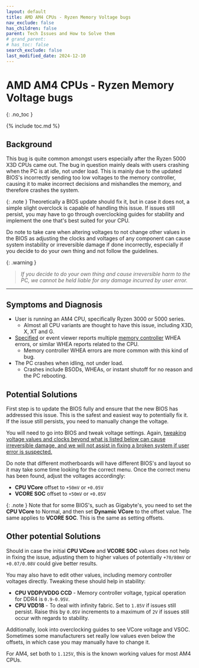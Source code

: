```yaml
---
layout: default
title: AMD AM4 CPUs - Ryzen Memory Voltage bugs
nav_exclude: false
has_children: false
parent: Tech Issues and How to Solve them
# grand_parent: 
# has_toc: false
search_exclude: false
last_modified_date: 2024-12-10
---
```

# AMD AM4 CPUs - Ryzen Memory Voltage bugs
{: .no_toc }

{% include toc.md %}

## Background
This bug is quite common amongst users especially after the Ryzen 5000 X3D CPUs came out. The bug in question mainly deals with users crashing when the PC is at idle, not under load. This is mainly due to the updated BIOS's incorrectly sending too low voltages to the memory controller, causing it to make incorrect decisions and mishandles the memory, and therefore crashes the system.

{: .note }
Theoretically a BIOS update should fix it, but in case it does not, a simple slight overclock is capable of handling this issue. If issues still persist, you may have to go through overclocking guides for stability and implement the one that's best suited for your CPU.

Do note to take care when altering voltages to not change other values in the BIOS as adjusting the clocks and voltages of any component can cause system instability or irreversible damage if done incorrectly, especially if you decide to do your own thing and not follow the guidelines.

{: .warning }
> *If you decide to do your own thing and cause irreversible harm to the PC, we cannot be held liable for any damage incurred by user error.*

---
## Symptoms and Diagnosis
- User is running an AM4 CPU, specifically Ryzen 3000 or 5000 series.
	- Almost all CPU variants are thought to have this issue, including X3D, X, XT and G. 
- [Specified](https://spec-ify.com/) or event viewer reports multiple <u>memory controller</u> WHEA errors, or similar WHEA reports related to the CPU.
	- Memory controller WHEA errors are more common with this kind of bug.
- The PC crashes when idling, not under load.
	- Crashes include BSODs, WHEAs, or instant shutoff for no reason and the PC rebooting.

## Potential Solutions
First step is to update the BIOS fully and ensure that the new BIOS has addressed this issue. This is the safest and easiest way to potentially fix it. If the issue still persists, you need to manually change the voltage.

You will need to go into BIOS and tweak voltage settings. Again, <u>tweaking voltage values and clocks beyond what is listed below can cause irreversible damage, and we will not assist in fixing a broken system if user error is suspected.</u>

Do note that different motherboards will have different BIOS's and layout so it may take some time looking for the correct menu. Once the correct menu has been found, adjust the voltages accordingly:
- **CPU VCore** offset to `+50mV` or `+0.05V`
- **VCORE SOC** offset to `+50mV` or `+0.05V`

{: .note }
Note that for some BIOS's, such as Gigabyte's, you need to set the **CPU VCore** to Normal, and then set **Dynamic VCore** to the offset value. The same applies to **VCORE SOC**. This is the same as setting offsets.

## Other potential Solutions
Should in case the initial **CPU VCore** and **VCORE SOC** values does not help in fixing the issue, adjusting them to higher values of potentially `+70/80mV` or `+0.07/0.08V` could give better results.

You may also have to edit other values, including memory controller voltages directly. Tweaking these should help in stability:
- **CPU VDDP/VDDG CCD** - Memory controller voltage, typical operation for DDR4 is `0.9-0.95V`.
- **CPU VDD18** - To deal with infinity fabric. Set to `1.85V` if issues still persist. Raise this by `0.05V` increments to a maximum of `2V` if issues still occur with regards to stability.

Additionally, look into overclocking guides to see VCore voltage and VSOC. Sometimes some manufacturers set really low values even below the offsets, in which case you may manually have to change it. 

For AM4, set both to `1.125V`, this is the known working values for most AM4 CPUs.
